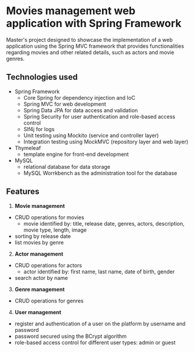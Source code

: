 # Movies management web application with Spring Framework
Master's project designed to showcase the implementation of a web application using the Spring MVC framework that provides functionalities regarding movies and other related details, such as actors and movie genres. 
## Technologies used
- Spring Framework
    - Core Spring for dependency injection and IoC
    - Spring MVC for web development
    - Spring Data JPA for data access and validation
    - Spring Security for user authentication and role-based access control
    - Slf4j for logs
    - Unit testing using Mockito (service and controller layer)
    - Integration testing using MockMVC (repository layer and web layer)
- Thymeleaf
    - template engine for front-end development
- MySQL
    - relational database for data storage
    - MySQL Worrkbench as the administration tool for the database
## Features
1. **Movie management**
  - CRUD operations for movies
      - movie identified by: title, release date, genres, actors, description, movie type, length, image
  - sorting by release date
  - list movies by genre
2. **Actor management**
  - CRUD operations for actors
      - actor identified by: first name, last name, date of birth, gender
  - search actor by name
3. **Genre management**
  - CRUD operations for genres
4. **User management**
  - register and authentication of a user on the platform by username and password
  - password secured using the BCrypt algorithm
  - role-based access control for different user types: admin or guest

